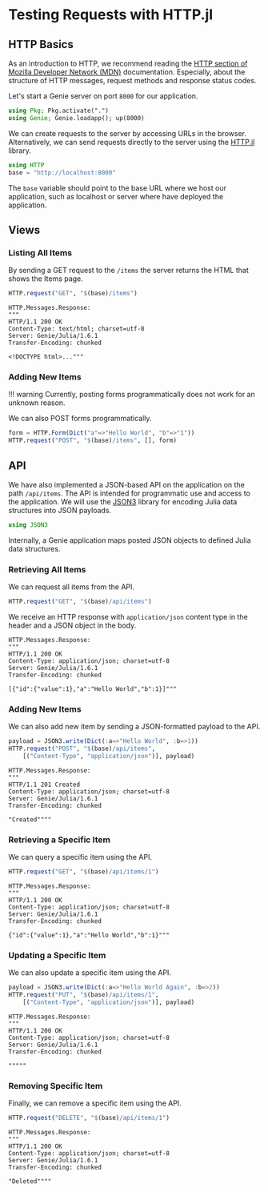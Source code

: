 # Testing Requests with HTTP.jl
## HTTP Basics
As an introduction to HTTP, we recommend reading the [HTTP section of Mozilla Developer Network (MDN)](https://developer.mozilla.org/en-US/docs/Web/HTTP) documentation. Especially, about the structure of HTTP messages, request methods and response status codes.

Let's start a Genie server on port `8000` for our application.

```julia
using Pkg; Pkg.activate(".")
using Genie; Genie.loadapp(); up(8000)
```

We can create requests to the server by accessing URLs in the browser. Alternatively, we can send requests directly to the server using the [HTTP.jl](https://github.com/JuliaWeb/HTTP.jl) library.

```julia
using HTTP
base = "http://localhost:8000"
```

The `base` variable should point to the base URL where we host our application, such as localhost or server where have deployed the application.


## Views
### Listing All Items
By sending a GET request to the `/items` the server returns the HTML that shows the Items page.

```julia
HTTP.request("GET", "$(base)/items")
```

```
HTTP.Messages.Response:
"""
HTTP/1.1 200 OK
Content-Type: text/html; charset=utf-8
Server: Genie/Julia/1.6.1
Transfer-Encoding: chunked

<!DOCTYPE html>..."""
```

### Adding New Items
!!! warning
    Currently, posting forms programmatically does not work for an unknown reason.

We can also POST forms programmatically.

```julia
form = HTTP.Form(Dict("a"=>"Hello World", "b"=>"1"))
HTTP.request("POST", "$(base)/items", [], form)
```


## API
We have also implemented a JSON-based API on the application on the path `/api/items`. The API is intended for programmatic use and access to the application. We will use the [JSON3](https://github.com/quinnj/JSON3.jl) library for encoding Julia data structures into JSON payloads.

```julia
using JSON3
```

Internally, a Genie application maps posted JSON objects to defined Julia data structures.

### Retrieving All Items
We can request all items from the API.

```julia
HTTP.request("GET", "$(base)/api/items")
```

We receive an HTTP response with `application/json` content type in the header and a JSON object in the body.

```
HTTP.Messages.Response:
"""
HTTP/1.1 200 OK
Content-Type: application/json; charset=utf-8
Server: Genie/Julia/1.6.1
Transfer-Encoding: chunked

[{"id":{"value":1},"a":"Hello World","b":1}]"""
```

### Adding New Items
We can also add new item by sending a JSON-formatted payload to the API.

```julia
payload = JSON3.write(Dict(:a=>"Hello World", :b=>1))
HTTP.request("POST", "$(base)/api/items",
    [("Content-Type", "application/json")], payload)
```

```
HTTP.Messages.Response:
"""
HTTP/1.1 201 Created
Content-Type: application/json; charset=utf-8
Server: Genie/Julia/1.6.1
Transfer-Encoding: chunked

"Created""""
```

### Retrieving a Specific Item
We can query a specific item using the API.

```julia
HTTP.request("GET", "$(base)/api/items/1")
```

```
HTTP.Messages.Response:
"""
HTTP/1.1 200 OK
Content-Type: application/json; charset=utf-8
Server: Genie/Julia/1.6.1
Transfer-Encoding: chunked

{"id":{"value":1},"a":"Hello World","b":1}"""
```

### Updating a Specific Item
We can also update a specific item using the API.

```julia
payload = JSON3.write(Dict(:a=>"Hello World Again", :b=>2))
HTTP.request("PUT", "$(base)/api/items/1",
    [("Content-Type", "application/json")], payload)
```

```
HTTP.Messages.Response:
"""
HTTP/1.1 200 OK
Content-Type: application/json; charset=utf-8
Server: Genie/Julia/1.6.1
Transfer-Encoding: chunked

"""""
```

### Removing Specific Item
Finally, we can remove a specific item using the API.

```julia
HTTP.request("DELETE", "$(base)/api/items/1")
```

```
HTTP.Messages.Response:
"""
HTTP/1.1 200 OK
Content-Type: application/json; charset=utf-8
Server: Genie/Julia/1.6.1
Transfer-Encoding: chunked

"Deleted""""
```
